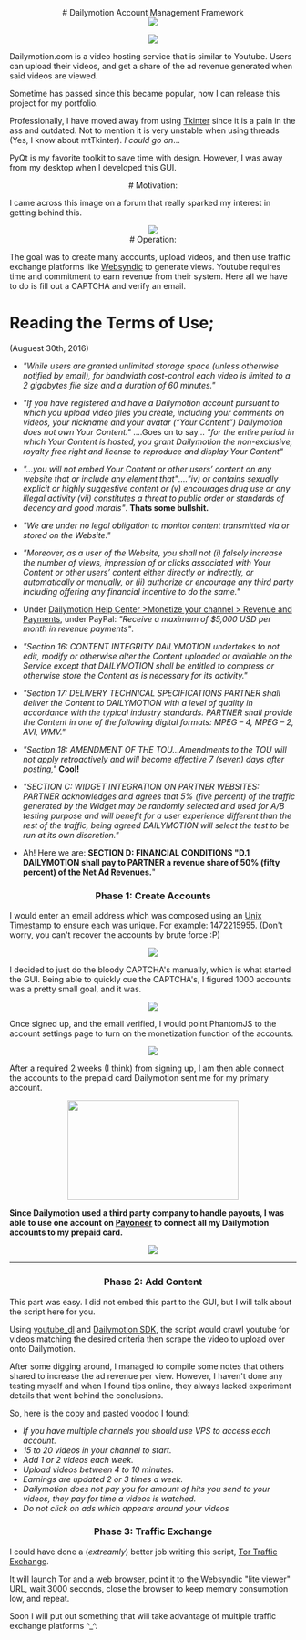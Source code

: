 <center>
# Dailymotion Account Management Framework
</center>

<center><img src="http://i.imgur.com/Qq2vVjP.gif"></center>
<p><center><img src="http://i.imgur.com/UjzLa79.png"></center></p>

Dailymotion.com is a video hosting service that is similar to Youtube.
Users can upload their videos, and get a share of the ad revenue generated when said videos are viewed.

Sometime has passed since this became popular, now I can release this project for my portfolio.

Professionally, I have moved away from using <a href="https://docs.python.org/2/library/tkinter.html">Tkinter</a> since it is a pain in the ass and outdated. Not to mention it is very unstable when using threads (Yes, I know about mtTkinter). <i>I could go on</i>...

PyQt is my favorite toolkit to save time with design. However, I was away from my desktop when I developed this GUI.

<center>
# Motivation:
</center>

I came across this image on a forum that really sparked my interest in getting behind this.

<center><img src="http://i.imgur.com/22Wi1e6.png"></center>

<center>
# Operation:
</center>

The goal was to create many accounts, upload videos, and then use traffic exchange platforms like <a href="https://www.websyndic.com/?ref=996321">Websyndic</a> to generate views. Youtube requires time and commitment to earn revenue from their system. Here all we have to do is fill out a CAPTCHA and verify an email.

# Reading the Terms of Use;
(Auguest 30th, 2016)

- <i>"While users are granted unlimited storage space (unless otherwise notified by email), for bandwidth cost-control each video is limited to a 2 gigabytes file size and a duration of 60 minutes."</i>

- <i>"If you have registered and have a Dailymotion account pursuant to which you upload video files you create, including your comments on videos, your nickname and your avatar (“Your Content”) Dailymotion does not own Your Content."</i> ....Goes on to say... <i>"for the entire period in which Your Content is hosted, you grant Dailymotion the non-exclusive, royalty free right and license to reproduce and display Your Content"</i>

- <i>"...you will not embed Your Content or other users’ content on any website that or include any element that"</i>....<i>"iv) or contains sexually explicit or highly suggestive content or (v) encourages drug use or any illegal activity (vii) constitutes a threat to public order or standards of decency and good morals"</i>. <b>Thats some bullshit.</b></i>

- <i>"We are under no legal obligation to monitor content transmitted via or stored on the Website."</i>

- <i>"Moreover, as a user of the Website, you shall not (i) falsely increase the number of views, impression of or clicks associated with Your Content or other users’ content either directly or indirectly, or automatically or manually, or (ii) authorize or encourage any third party including offering any financial incentive to do the same."</i>
 
- Under <a href=https://faq.dailymotion.com/hc/en-us/articles/207337787-Payment-methods>Dailymotion Help Center >Monetize your channel > Revenue and Payments</a>, under PayPal: <i>"Receive a maximum of $5,000 USD per month in revenue payments"</i>.

- <i>"Section 16: CONTENT INTEGRITY
DAILYMOTION undertakes to not edit, modify or otherwise alter the Content uploaded or available on the Service except that DAILYMOTION shall be entitled to compress or otherwise store the Content as is necessary for its activity."</i>

- <i>"Section 17: DELIVERY TECHNICAL SPECIFICATIONS
PARTNER shall deliver the Content to DAILYMOTION with a level of quality in accordance with the typical industry standards.
PARTNER shall provide the Content in one of the following digital formats: MPEG – 4, MPEG – 2, AVI, WMV."</i>

- <i>"Section 18: AMENDMENT OF THE TOU...Amendments to the TOU will not apply retroactively and will become effective 7 (seven) days after posting,"</i> <b>Cool!</b>

- <i>"SECTION C: WIDGET INTEGRATION ON PARTNER WEBSITES:
PARTNER acknowledges and agrees that 5% (five percent) of the traffic generated by the Widget may be randomly selected and used for A/B testing purpose and will benefit for a user experience different than the rest of the traffic, being agreed DAILYMOTION will select the test to be run at its own discretion."</i>

- Ah! Here we are: <b>SECTION D: FINANCIAL CONDITIONS
"D.1 DAILYMOTION shall pay to PARTNER a revenue share of 50% (fifty percent) of the Net Ad Revenues.</b>"



<center>
<h3>Phase 1: Create Accounts</h3>
</center>

I would enter an email address which was composed using an <a href="http://www.unixtimestamp.com/">Unix Timestamp</a> to ensure each was unique. For example: 1472215955. (Don't worry, you can't recover the accounts by brute force :P)

<p><center><img src="http://i.imgur.com/ejldGKW.png"></center></p>

I decided to just do the bloody CAPTCHA's manually, which is what started the GUI. Being able to quickly cue the CAPTCHA's, I figured 1000 accounts was a pretty small goal, and it was.

<center><img src="http://i.imgur.com/3sLdGjb.png"></center>

Once signed up, and the email verified, I would point PhantomJS to the account settings page to turn on the monetization function of the accounts.

<center><img src="http://i.imgur.com/t1wP5Ul.png"></center>

After a required 2 weeks (I think) from signing up, I am then able connect the accounts to the prepaid card Dailymotion sent me for my primary account.

<center><img src="http://i.imgur.com/MWXqcEd.png" width=300px height=175px></center>

<b>Since Dailymotion used a third party company to handle payouts, I was able to use one account on <a href="https://www.payoneer.com/en/">Payoneer</a> to connect all my Dailymotion accounts to my prepaid card.</b>

<center><img src="http://i.imgur.com/NbKwn9e.png"></center>

<hr>

<center><h3>Phase 2: Add Content</h3></center>

This part was easy. I did not embed this part to the GUI, but I will talk about the script here for you.

Using <a href="https://rg3.github.io/youtube-dl/">youtube_dl</a> and <a href="https://github.com/dailymotion/dailymotion-sdk-python">Dailymotion SDK</a>, the script would crawl youtube for videos matching the desired criteria then scrape the video to upload over onto Dailymotion.

After some digging around, I managed to compile some notes that others shared to increase the ad revenue per view.
However, I haven't done any testing myself and when I found tips online, they always lacked experiment details that went behind the conclusions.

So, here is the copy and pasted voodoo I found:
<i>
- If you have multiple channels you should use VPS to access each account.
- 15 to 20 videos in your channel to start.
- Add 1 or 2 videos each week.
- Upload videos between 4 to 10 minutes.
- Earnings are updated 2 or 3 times a week.
- Dailymotion does not pay you for amount of hits you send to your videos, they pay for time a videos is watched.
- Do not click on ads which appears around your videos
</i>


<center><h3>Phase 3: Traffic Exchange</h3></center>

I could have done a (<i>extreamly</i>) better job writing this script, <a href="http://pastebin.com/b866QAXr">Tor Traffic Exchange</a>.

It will launch Tor and a web browser, point it to the Websyndic "lite viewer" URL, wait 3000 seconds, close the browser to keep memory consumption low, and repeat.

Soon I will put out something that will take advantage of multiple traffic exchange platforms ^_^.
